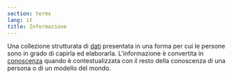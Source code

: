 ```yaml
---
section: terms
lang: it
title: Informazione
---
```


Una collezione strutturata di [dati](/glossary/it/data/) presentata in una forma per cui le persone sono in grado di capirla ed elaborarla.
L'informazione è convertita in [conoscenza](/glossary/it/knowledge/) quando è contestualizzata con il resto della conoscenza di una persona o di un modello del mondo.

